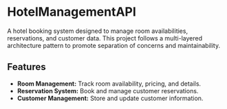 ﻿# HotelManagementAPI

A hotel booking system designed to manage room availabilities, reservations, and customer data. This project follows a multi-layered architecture pattern to promote separation of concerns and maintainability.

## Features

- **Room Management:** Track room availability, pricing, and details.
- **Reservation System:** Book and manage customer reservations.
- **Customer Management:** Store and update customer information.
